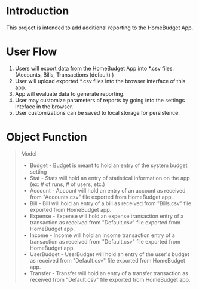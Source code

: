 # Introduction
This project is intended to add additional reporting to the HomeBudget App.

# User Flow
1. Users will export data from the HomeBudget App into *.csv files. (Accounts, Bills, Transactions (default) )
2. User will upload exported *.csv files into the browser interface of this app.
3. App will evaluate data to generate reporting.
4. User may customize parameters of reports by going into the settings inteface in the browser.
5. User customizations can be saved to local storage for persistence.

# Object Function
> Model 
> - Budget - Budget is meant to hold an entry of the system budget setting
> - Stat - Stats will hold an entry of statistical information on the app (ex: # of runs, # of users, etc.)
> - Account - Account will hold an entry of an account as received from "Accounts.csv" file exported from HomeBudget app.
> - Bill - Bill will hold an entry of a bill as received from "Bills.csv" file exported from HomeBudget app.
> - Expense - Expense will hold an expense transaction entry of a transaction as received from "Default.csv" file exported from HomeBudget app.
> - Income - Income will hold an income transaction entry of a transaction as received from "Default.csv" file exported from HomeBudget app.
> - UserBudget - UserBudget will hold an entry of the user's budget as received from "Default.csv" file exported from HomeBudget app.
> - Transfer - Transfer will hold an entry of a transfer transaction as received from "Default.csv" file exported from HomeBudget app.